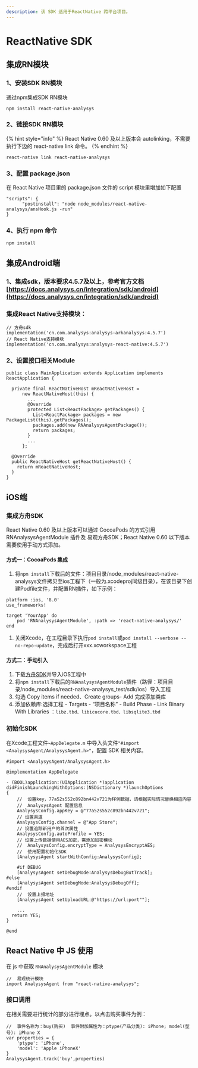 ```yaml
---
description: 该 SDK 适用于ReactNative 跨平台项目。
---
```


# ReactNative SDK

## 集成RN模块

### 1、安装SDK RN模块

通过npm集成SDK RN模块

```
npm install react-native-analysys
```

### 2、链接SDK RN模块

{% hint style="info" %}
React Native 0.60 及以上版本会 autolinking，不需要执行下边的 react-native link 命令。
{% endhint %}

```
react-native link react-native-analysys
```

### 3、配置 package.json

在 React Native 项目里的 package.json 文件的 script 模块里增加如下配置

```
"scripts": {
      "postinstall": "node node_modules/react-native-analysys/ansHook.js -run"
}
```

### 4、执行 npm  命令 <a href="id.reactnativev1.15-zhi-hang-npm-ming-ling" id="id.reactnativev1.15-zhi-hang-npm-ming-ling"></a>

```
npm install
```

## 集成Android端

### 1、集成sdk，版本要求4.5.7及以上，参考官方文档[https://docs.analysys.cn/integration/sdk/android](https://docs.analysys.cn/integration/sdk/android)

### 集成React Native支持模块：

```
// 方舟sdk
implementation('cn.com.analysys:analysys-arkanalysys:4.5.7')
// React Native支持模块
implementation('cn.com.analysys:analysys-react-native:4.5.7')
```

### 2、设置接口相关Module

```
public class MainApplication extends Application implements ReactApplication {

  private final ReactNativeHost mReactNativeHost =
      new ReactNativeHost(this) {
        ...
        @Override
        protected List<ReactPackage> getPackages() {
          List<ReactPackage> packages = new PackageList(this).getPackages();
          packages.add(new RNAnalysysAgentPackage());
          return packages;
        }
        ...
      };

  @Override
  public ReactNativeHost getReactNativeHost() {
    return mReactNativeHost;
  }
}
```

## iOS端

### 集成方舟SDK

React Native 0.60 及以上版本可以通过 CocoaPods 的方式引用 RNAnalysysAgentModule 插件及 易观方舟SDK；React Native 0.60 以下版本需要使用手动方式添加。

#### 方式一：CocoaPods 集成

1. 将`npm install`下载后的文件：项目目录/node_modules/react-native-analysys文件拷贝至ios工程下（一般为.xcodeproj同级目录），在该目录下创建Podfile文件，并配置RN插件，如下示例：

```
platform :ios, '8.0'
use_frameworks!

target 'YourApp' do
    pod 'RNAnalysysAgentModule', :path => 'react-native-analysys/'
end
```

1. 关闭Xcode，在工程目录下执行`pod install`或`pod install --verbose --no-repo-update`，完成后打开xxx.xcworkspace工程

#### 方式二：手动引入

1. 下载[方舟SDK](https://github.com/analysys/ans-ios-sdk/releases)并导入iOS工程中
2. 将`npm install`下载后的`RNAnalysysAgentModule`插件（路径：项目目录/node_modules/react-native-analysys_test/sdk/ios）导入工程
3. 勾选 Copy items if needed、Create groups- Add 完成添加类库
4. 添加依赖库:选择工程 - Targets - “项目名称” - Build Phase - Link Binary With Libraries ：`libz.tbd、libicucore.tbd、libsqlite3.tbd`

### 初始化SDK

在Xcode工程文件`~AppDelegate.m` 中导入头文件`"#import <AnalysysAgent/AnalysysAgent.h>"`，配置 SDK 相关内容。

```
#import <AnalysysAgent/AnalysysAgent.h>

@implementation AppDelegate

- (BOOL)application:(UIApplication *)application didFinishLaunchingWithOptions:(NSDictionary *)launchOptions
{
    //  设置key，77a52s552c892bn442v721为样例数据，请根据实际情况替换相应内容
    //  AnalysysAgent 配置信息
    AnalysysConfig.appKey = @"77a52s552c892bn442v721";
    // 设置渠道
    AnalysysConfig.channel = @"App Store";
    // 设置追踪新用户的首次属性
    AnalysysConfig.autoProfile = YES;
    // 设置上传数据使用AES加密，需添加加密模块
    //  AnalysysConfig.encryptType = AnalysysEncryptAES;
    //  使用配置初始化SDK
    [AnalysysAgent startWithConfig:AnalysysConfig];
    
    #if DEBUG
    [AnalysysAgent setDebugMode:AnalysysDebugButTrack];
#else
    [AnalysysAgent setDebugMode:AnalysysDebugOff];
#endif
    //  设置上报地址
    [AnalysysAgent setUploadURL:@"https://url:port""];
    
    ...
  return YES;
}

@end
```

## React Native 中 JS 使用

在 js 中获取 `RNAnalysysAgentModule` 模块

```
//  易观统计模块
import AnalysysAgent from "react-native-analysys";
```

### 接口调用

在相关需要进行统计的部分进行埋点。以点击购买事件为例：

```
//  事件名称为：buy(购买)  事件附加属性为：ptype(产品分类): iPhone; model(型号): iPhone X
var properties = {
    'ptype': 'iPhone',
    'model': 'Apple iPhoneX'
}
AnalysysAgent.track('buy',properties)
```
